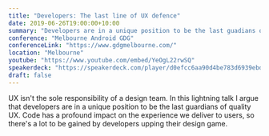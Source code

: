 ```yaml
---
title: "Developers: The last line of UX defence"
date: 2019-06-26T19:00:00+10:00
summary: "Developers are in a unique position to be the last guadians of quality UX."
conference: "Melbourne Android GDG"
conferenceLink: "https://www.gdgmelbourne.com/"
location: "Melbourne"
youtube: "https://www.youtube.com/embed/YeOgL22rwSQ"
speakerdeck: "https://speakerdeck.com/player/d0efcc6aa90d4be783d6939ebddafc68"
draft: false
---
```


UX isn't the sole responsibility of a design team. In this lightning talk I argue that developers are in a unique
position to be the last guardians of quality UX. Code has a profound impact on the experience we deliver to users, so
there's a lot to be gained by developers upping their design game.
